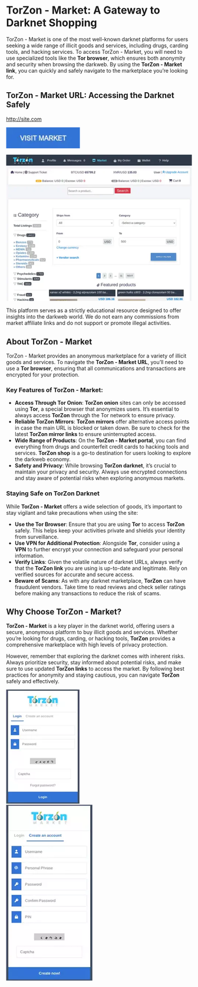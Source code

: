 # TorZon - Market: A Gateway to Darknet Shopping  
TorZon - Market is one of the most well-known darknet platforms for users seeking a wide range of illicit goods and services, including drugs, carding tools, and hacking services. To access TorZon - Market, you will need to use specialized tools like the **Tor browser**, which ensures both anonymity and security when browsing the darkweb. By using the **TorZon - Market link**, you can quickly and safely navigate to the marketplace you’re looking for.

## TorZon - Market URL: Accessing the Darknet Safely

http://site.com

[<img src="/assets/nabalchia.webp" width="200">](http://site.com)

<a href="http://site.com"><img src="/assets/raehandra.webp" alt="TorZon - Market Preview" style="max-width: 100%;"><a>

This platform serves as a strictly educational resource designed to offer insights into the darkweb world. We do not earn any commissions from market affiliate links and do not support or promote illegal activities.

## About TorZon - Market  

TorZon - Market provides an anonymous marketplace for a variety of illicit goods and services. To navigate the **TorZon - Market URL**, you’ll need to use a **Tor browser**, ensuring that all communications and transactions are encrypted for your protection. 

### Key Features of TorZon - Market:  
- **Access Through Tor Onion**: **TorZon onion** sites can only be accessed using **Tor**, a special browser that anonymizes users. It’s essential to always access **TorZon** through the Tor network to ensure privacy.
- **Reliable TorZon Mirrors**: **TorZon mirrors** offer alternative access points in case the main URL is blocked or taken down. Be sure to check for the latest **TorZon mirror links** to ensure uninterrupted access.
- **Wide Range of Products**: On the **TorZon - Market portal**, you can find everything from drugs and counterfeit credit cards to hacking tools and services. **TorZon shop** is a go-to destination for users looking to explore the darkweb economy.
- **Safety and Privacy**: While browsing **TorZon darknet**, it’s crucial to maintain your privacy and security. Always use encrypted connections and stay aware of potential risks when exploring anonymous markets.

### Staying Safe on TorZon Darknet  

While **TorZon - Market** offers a wide selection of goods, it’s important to stay vigilant and take precautions when using the site:
- **Use the Tor Browser**: Ensure that you are using **Tor** to access **TorZon** safely. This helps keep your activities private and shields your identity from surveillance.
- **Use VPN for Additional Protection**: Alongside **Tor**, consider using a **VPN** to further encrypt your connection and safeguard your personal information.
- **Verify Links**: Given the volatile nature of darknet URLs, always verify that the **TorZon link** you are using is up-to-date and legitimate. Rely on verified sources for accurate and secure access.
- **Beware of Scams**: As with any darknet marketplace, **TorZon** can have fraudulent vendors. Take time to read reviews and check seller ratings before making any transactions to reduce the risk of scams.

## Why Choose TorZon - Market?  
**TorZon - Market** is a key player in the darknet world, offering users a secure, anonymous platform to buy illicit goods and services. Whether you’re looking for drugs, carding, or hacking tools, **TorZon** provides a comprehensive marketplace with high levels of privacy protection.

However, remember that exploring the darknet comes with inherent risks. Always prioritize security, stay informed about potential risks, and make sure to use updated **TorZon links** to access the market. By following best practices for anonymity and staying cautious, you can navigate **TorZon** safely and effectively.

<a href="http://site.com"><img src="/assets/erloybel.webp" alt="TorZon - Market Login" style="max-width: 100%;"><a>  
<a href="http://site.com"><img src="/assets/pluminun.webp" alt="TorZon - Market Register" style="max-width: 100%;"><a>